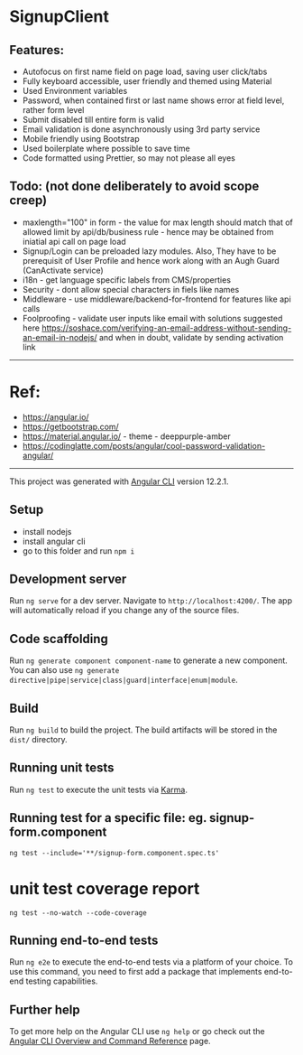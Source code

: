 # SignupClient

## Features: 
* Autofocus on first name field on page load, saving user click/tabs
* Fully keyboard accessible, user friendly and themed using Material
* Used Environment variables
* Password, when contained first or last name shows error at field level, rather form level
* Submit disabled till entire form is valid
* Email validation is done asynchronously using 3rd party service
* Mobile friendly using Bootstrap
* Used boilerplate where possible to save time
* Code formatted using Prettier, so may not please all eyes

## Todo: (not done deliberately to avoid scope creep)
* maxlength="100" in form - the value for max length should match that of allowed limit by api/db/business rule - hence may be obtained from iniatial api call on page load
* Signup/Login can be preloaded lazy modules. Also, They have to be prerequisit of User Profile and hence work along with an Augh Guard (CanActivate service)
* i18n - get language specific labels from CMS/properties
* Security - dont allow special characters in fiels like names
* Middleware - use middleware/backend-for-frontend for features like api calls
* Foolproofing - validate user inputs like email with solutions suggested here https://soshace.com/verifying-an-email-address-without-sending-an-email-in-nodejs/ and when in doubt, validate by sending activation link
----------------------

# Ref: 
* https://angular.io/
* https://getbootstrap.com/
* https://material.angular.io/ - theme - deeppurple-amber
* https://codinglatte.com/posts/angular/cool-password-validation-angular/


------------------------------------------------------------------------

This project was generated with [Angular CLI](https://github.com/angular/angular-cli) version 12.2.1.

## Setup
* install nodejs
* install angular cli
* go to this folder and run `npm i`

## Development server

Run `ng serve` for a dev server. Navigate to `http://localhost:4200/`. The app will automatically reload if you change any of the source files.

## Code scaffolding

Run `ng generate component component-name` to generate a new component. You can also use `ng generate directive|pipe|service|class|guard|interface|enum|module`.

## Build

Run `ng build` to build the project. The build artifacts will be stored in the `dist/` directory.

## Running unit tests

Run `ng test` to execute the unit tests via [Karma](https://karma-runner.github.io).

## Running test for a specific file: eg. signup-form.component

`ng test --include='**/signup-form.component.spec.ts'`

# unit test coverage report

`ng test --no-watch --code-coverage`

## Running end-to-end tests

Run `ng e2e` to execute the end-to-end tests via a platform of your choice. To use this command, you need to first add a package that implements end-to-end testing capabilities.

## Further help

To get more help on the Angular CLI use `ng help` or go check out the [Angular CLI Overview and Command Reference](https://angular.io/cli) page.
